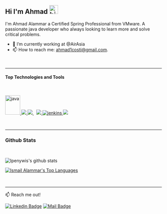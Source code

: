 ## Hi I'm Ahmad <img src="https://user-images.githubusercontent.com/1303154/88677602-1635ba80-d120-11ea-84d8-d263ba5fc3c0.gif" width="28px" alt="hi">

I'm Ahmad Alammar a Certified Spring Professional from VMware. A passionate java developer who always looking to learn more and solve critical problems.

- 🔭 I’m currently working at @AirAsia
- 📫 How to reach me: ahmad1costi@gmail.com.

<br />

----

#### Top Technologies and Tools
<br />


<p align="left"> 
    <a href="https://www.java.com" target="_blank"> <img src="https://www.vectorlogo.zone/logos/java/java-vertical.svg"  alt="java" width="48" height="62"/> </a>
    <a href="https://spring.io/projects/spring-boot" target="_blank"> <img src="https://www.vectorlogo.zone/logos/springio/springio-ar21.svg" /> </a>
    <a style="padding-right:8px;" href="https://www.mysql.com/" target="_blank"> <img src="https://www.vectorlogo.zone/logos/mysql/mysql-ar21.svg"/> </a> 
    <a href="https://git-scm.com/" target="_blank"> <img src="https://www.vectorlogo.zone/logos/git-scm/git-scm-icon.svg"/> </a> 
      <a href="https://kafka.apache.org/" target="_blank"> <img src="https://www.vectorlogo.zone/logos/apache_kafka/apache_kafka-ar21.svg" alt="jenkins" /> </a> 
      <a href="https://argoproj.github.io/cd/" target="_blank"> <img src="https://www.vectorlogo.zone/logos/argoprojio/argoprojio-icon.svg"/> </a> 
 
</p>

<br />

----
### Github Stats
<br />

![Ipenywis's github stats](https://github-readme-stats.vercel.app/api?username=ahmadalammar&count_private=true&theme=tokyonight&hide=contribs,prs)


<a href="https://github.com/ismailalammar?tab=repositories"><img alt="Ismail Alammar's Top Languages" src="https://github-readme-stats.vercel.app/api/top-langs/?username=ahmadalammar&langs_count=8&count_private=true&layout=compact&theme=react&hide_border=true&bg_color=0D1117" /></a>

<br />

----
:mailbox: Reach me out!

[![Linkedin Badge](https://img.shields.io/badge/-Ahmad-0e76a8?style=flat&labelColor=0e76a8&logo=linkedin&logoColor=white)](https://my.linkedin.com/in/ahmad-alammar-488760119) [![Mail Badge](https://img.shields.io/badge/-ahmad1costi-c0392b?style=flat&labelColor=c0392b&logo=gmail&logoColor=white)](mailto:ahmad1costi@gmail.com)
